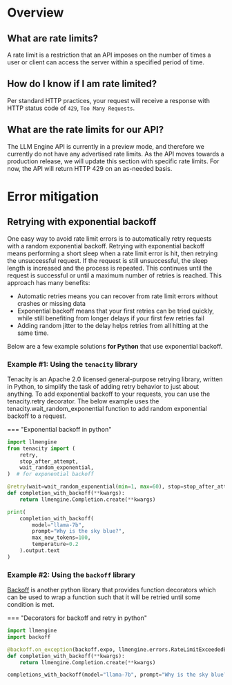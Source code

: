 # Overview

## What are rate limits?

A rate limit is a restriction that an API imposes on the number of times a user or client can access the server within a specified period of time.

## How do I know if I am rate limited?

Per standard HTTP practices, your request will receive a response with HTTP status code of `429`, `Too Many Requests`.

## What are the rate limits for our API?

The LLM Engine API is currently in a preview mode, and therefore we currently do not have any advertised rate limits.
As the API moves towards a production release, we will update this section with specific rate limits. For now, the API
will return HTTP 429 on an as-needed basis.

# Error mitigation

## Retrying with exponential backoff

One easy way to avoid rate limit errors is to automatically retry requests with a random exponential backoff. 
Retrying with exponential backoff means performing a short sleep when a rate limit error is hit, then retrying the 
unsuccessful request. If the request is still unsuccessful, the sleep length is increased and the process is repeated. 
This continues until the request is successful or until a maximum number of retries is reached. This approach has many benefits:

* Automatic retries means you can recover from rate limit errors without crashes or missing data
* Exponential backoff means that your first retries can be tried quickly, while still benefiting from longer delays if your first few retries fail
* Adding random jitter to the delay helps retries from all hitting at the same time.

Below are a few example solutions **for Python** that use exponential backoff.

### Example #1: Using the `tenacity` library

Tenacity is an Apache 2.0 licensed general-purpose retrying library, written in Python, to simplify the task of adding 
retry behavior to just about anything. To add exponential backoff to your requests, you can use the tenacity.retry 
decorator. The below example uses the tenacity.wait_random_exponential function to add random exponential backoff to a 
request.

=== "Exponential backoff in python"
```python
import llmengine
from tenacity import (
    retry,
    stop_after_attempt,
    wait_random_exponential,
)  # for exponential backoff

@retry(wait=wait_random_exponential(min=1, max=60), stop=stop_after_attempt(6))
def completion_with_backoff(**kwargs):
    return llmengine.Completion.create(**kwargs)

print(  
    completion_with_backoff(
        model="llama-7b", 
        prompt="Why is the sky blue?", 
        max_new_tokens=100, 
        temperature=0.2
    ).output.text
)
```

### Example #2: Using the `backoff` library

[Backoff](https://github.com/litl/backoff) is another python library that provides function decorators which can be used to wrap a function such that it will be retried until some condition is met. 

=== "Decorators for backoff and retry in python"
```python
import llmengine
import backoff

@backoff.on_exception(backoff.expo, llmengine.errors.RateLimitExceededError)
def completion_with_backoff(**kwargs):
    return llmengine.Completion.create(**kwargs)

completions_with_backoff(model="llama-7b", prompt="Why is the sky blue?")
```
